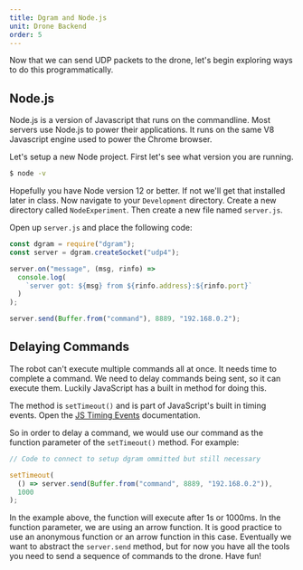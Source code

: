 ```yaml
---
title: Dgram and Node.js
unit: Drone Backend
order: 5
---
```


Now that we can send UDP packets to the drone, let's begin exploring ways to do this programmatically.

## Node.js

Node.js is a version of Javascript that runs on the commandline. Most servers use Node.js to power their applications. It runs on the same V8 Javascript engine used to power the Chrome browser.

Let's setup a new Node project. First let's see what version you are running.

```bash
$ node -v
```

Hopefully you have Node version 12 or better. If not we'll get that installed later in class. Now navigate to your `Development` directory. Create a new directory called `NodeExperiment`. Then create a new file named `server.js`.

Open up `server.js` and place the following code:

```javascript
const dgram = require("dgram");
const server = dgram.createSocket("udp4");

server.on("message", (msg, rinfo) =>
  console.log(
    `server got: ${msg} from ${rinfo.address}:${rinfo.port}`
  )
);

server.send(Buffer.from("command"), 8889, "192.168.0.2");
```

## Delaying Commands

The robot can't execute multiple commands all at once. It needs time to complete a command. We need to delay commands being sent, so it can execute them. Luckily JavaScript has a built in method for doing this.

The method is `setTimeout()` and is part of JavaScript's built in timing events. Open the [JS Timing Events](https://www.w3schools.com/js/js_timing.asp) documentation.

So in order to delay a command, we would use our command as the function parameter of the `setTimeout()` method. For example:

```javascript
// Code to connect to setup dgram ommitted but still necessary

setTimeout(
  () => server.send(Buffer.from("command", 8889, "192.168.0.2")),
  1000
);
```

In the example above, the function will execute after 1s or 1000ms. In the function parameter, we are using an arrow function. It is good practice to use an anonymous function or an arrow function in this case. Eventually we want to abstract the `server.send` method, but for now you have all the tools you need to send a sequence of commands to the drone. Have fun!
